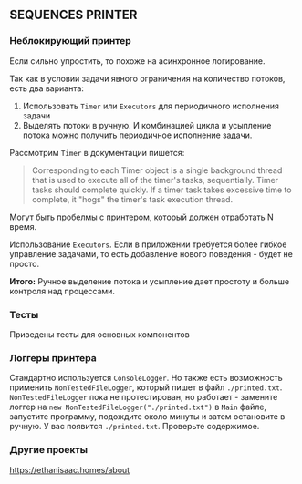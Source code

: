 ## SEQUENCES PRINTER

### Неблокирующий принтер

Если сильно упростить, то похоже на асинхронное логирование. 

Так как в условии задачи явного ограничения на количество потоков, есть два варианта:
1. Использовать `Timer` или `Executors` для периодичного исполнения задачи
2. Выделять потоки в ручную. И комбинацией цикла и усыпление потока можно получить периодичное исполнение задачи.

Рассмотрим `Timer` в документации пишется:

> Corresponding to each Timer object is a single background thread that is used to execute all of the timer's tasks, sequentially. Timer tasks should complete quickly. If a timer task takes excessive time to complete, it "hogs" the timer's task execution thread.

Могут быть пробелмы с принтером, который должен отработать N время.

Использование `Executors`. Если в приложении требуется более гибкое управление задачами, то есть добавление нового поведения - будет не просто.

**Итого:** Ручное выделение потока и усыпление дает простоту и больше контроля над процессами.

### Тесты

Приведены тесты для основных компонентов

### Логгеры принтера

Стандартно используется `ConsoleLogger`. Но также есть возможность применить
`NonTestedFileLogger`, который пишет в файл `./printed.txt`. `NonTestedFileLogger` пока не протестирован, но работает - замените логгер на `new NonTestedFileLogger("./printed.txt")` в `Main` файле,
запустите программу, подождите около минуты и затем остановите в ручную. У вас появится `./printed.txt`. Проверьте содержимое.

### Другие проекты

https://ethanisaac.homes/about
